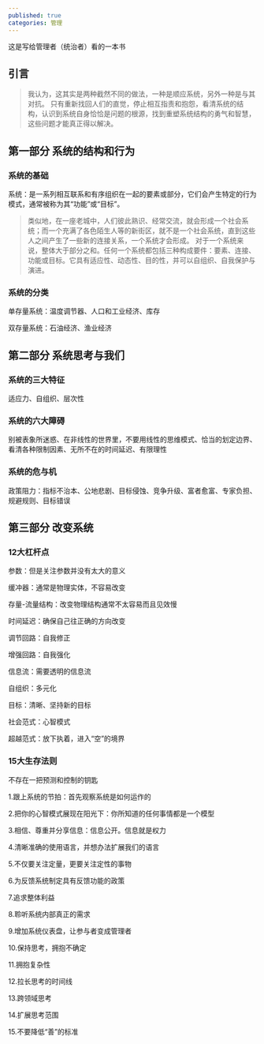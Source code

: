 ```yaml
---
published: true
categories: 管理
---
```

这是写给管理者（统治者）看的一本书

## 引言

> 我认为，这其实是两种截然不同的做法，一种是顺应系统，另外一种是与其对抗。 只有重新找回人们的直觉，停止相互指责和抱怨，看清系统的结构，认识到系统自身恰恰是问题的根源，找到重塑系统结构的勇气和智慧，这些问题才能真正得以解决。

## 第一部分 系统的结构和行为

### 系统的基础

系统：是一系列相互联系和有序组织在一起的要素或部分，它们会产生特定的行为模式，通常被称为其“功能”或“目标”。

> 类似地，在一座老城中，人们彼此熟识、经常交流，就会形成一个社会系统；而一个充满了各色陌生人等的新街区，就不是一个社会系统，直到这些人之间产生了一些新的连接关系，一个系统才会形成。 对于一个系统来说，整体大于部分之和。任何一个系统都包括三种构成要件：要素、连接、功能或目标。它具有适应性、动态性、目的性，并可以自组织、自我保护与演进。

### 系统的分类

单存量系统：温度调节器、人口和工业经济、库存

双存量系统：石油经济、渔业经济

## 第二部分 系统思考与我们

### 系统的三大特征

适应力、自组织、层次性

### 系统的六大障碍

别被表象所迷惑、在非线性的世界里，不要用线性的思维模式、恰当的划定边界、看清各种限制因素、无所不在的时间延迟、有限理性

### 系统的危与机

政策阻力：指标不治本、公地悲剧、目标侵蚀、竞争升级、富者愈富、专家负担、规避规则、目标错误

## 第三部分 改变系统

### 12大杠杆点

参数：但是关注参数并没有太大的意义

缓冲器：通常是物理实体，不容易改变

存量-流量结构：改变物理结构通常不太容易而且见效慢

时间延迟：确保自己往正确的方向改变

调节回路：自我修正

增强回路：自我强化

信息流：需要透明的信息流

自组织：多元化

目标：清晰、坚持新的目标

社会范式：心智模式

超越范式：放下执着，进入“空”的境界

### 15大生存法则

不存在一把预测和控制的钥匙

1.跟上系统的节拍：首先观察系统是如何运作的

2.把你的心智模式展现在阳光下：你所知道的任何事情都是一个模型

3.相信、尊重并分享信息：信息公开。信息就是权力

4.清晰准确的使用语言，并想办法扩展我们的语言

5.不仅要关注定量，更要关注定性的事物

6.为反馈系统制定具有反馈功能的政策

7.追求整体利益

8.聆听系统内部真正的需求

9.增加系统仪表盘，让参与者变成管理者

10.保持思考，拥抱不确定

11.拥抱复杂性

12.拉长思考的时间线

13.跨领域思考

14.扩展思考范围

15.不要降低“善”的标准